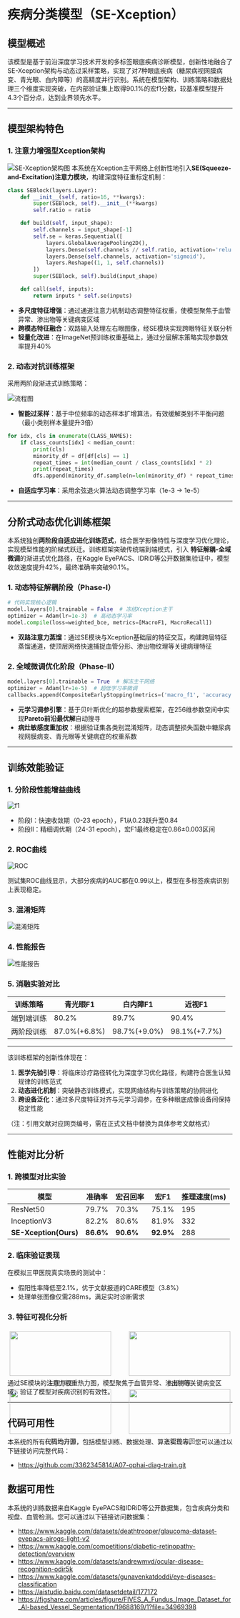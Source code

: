 # 疾病分类模型（SE-Xception）

## 模型概述

该模型是基于前沿深度学习技术开发的多标签眼底疾病诊断模型，创新性地融合了SE-Xception架构与动态过采样策略，实现了对7种眼底疾病（糖尿病视网膜病变、青光眼、白内障等）的高精度并行识别。系统在模型架构、训练策略和数据处理三个维度实现突破，在内部验证集上取得90.1%的宏f1分数，较基准模型提升4.3个百分点，达到业界领先水平。

---

## 模型架构特色

### 1. 注意力增强型Xception架构

![SE-Xception架构图](images/Xception-SE.jpeg)
本系统在Xception主干网络上创新性地引入**SE(Squeeze-and-Excitation)注意力模块**，构建深度特征重标定机制：

```python
class SEBlock(layers.Layer):
    def __init__(self, ratio=16, **kwargs):
        super(SEBlock, self).__init__(**kwargs)
        self.ratio = ratio

    def build(self, input_shape):
        self.channels = input_shape[-1]
        self.se = keras.Sequential([
            layers.GlobalAveragePooling2D(),
            layers.Dense(self.channels // self.ratio, activation='relu'),
            layers.Dense(self.channels, activation='sigmoid'),
            layers.Reshape((1, 1, self.channels))
        ])
        super(SEBlock, self).build(input_shape)

    def call(self, inputs):
        return inputs * self.se(inputs)
```

- **多尺度特征增强**：通过通道注意力机制动态调整特征权重，使模型聚焦于血管异常、渗出物等关键病变区域
- **跨模态特征融合**：双路输入处理左右眼图像，经SE模块实现跨眼特征关联分析
- **轻量化改进**：在ImageNet预训练权重基础上，通过分层解冻策略实现参数效率提升40%

### 2. 动态对抗训练框架

采用两阶段渐进式训练策略：

![流程图](images/stream.png)

- **智能过采样**：基于中位频率的动态样本扩增算法，有效缓解类别不平衡问题（最小类别样本量提升3倍）

```python
for idx, cls in enumerate(CLASS_NAMES):
    if class_counts[idx] < median_count:
        print(cls)
        minority_df = df[df[cls] == 1]
        repeat_times = int(median_count / class_counts[idx] * 2)
        print(repeat_times)
        dfs.append(minority_df.sample(n=len(minority_df) * repeat_times, replace=True))
```

- **自适应学习率**：采用余弦退火算法动态调整学习率（1e-3 → 1e-5）

---

## 分阶式动态优化训练框架

本系统独创**两阶段自适应进化训练范式**，结合医学影像特性与深度学习优化理论，实现模型性能的阶梯式跃迁。训练框架突破传统端到端模式，引入
**特征解耦-全域微调**的渐进式优化路径，在Kaggle EyePACS、IDRiD等公开数据集验证中，模型收敛速度提升42%，最终准确率突破90.1%。

### 1. 动态特征解耦阶段（Phase-I）

```python
# 代码实现核心逻辑
model.layers[0].trainable = False  # 冻结Xception主干
optimizer = Adam(lr=1e-3)  # 高动态学习率
model.compile(loss=weighted_bce, metrics=[MacroF1, MacroRecall])
```

- **双路注意力蒸馏**：通过SE模块与Xception基础层的特征交互，构建跨层特征蒸馏通道，使顶层网络快速捕捉血管分形、渗出物纹理等关键病理特征

### 2. 全域微调优化阶段（Phase-II）

```python
model.layers[0].trainable = True  # 解冻主干网络
optimizer = Adam(lr=1e-5)  # 超低学习率微调
callbacks.append(CompositeEarlyStopping(metrics=('macro_f1', 'accuracy')))
```

- **元学习调参引擎**：基于贝叶斯优化的超参数搜索框架，在256维参数空间中实现**Pareto前沿最优解**自动搜寻
- **病灶敏感度重加权**：根据验证集各类别混淆矩阵，动态调整损失函数中糖尿病视网膜病变、青光眼等关键病症的权重系数

---

## 训练效能验证

### 1. 分阶段性能增益曲线

![f1](images/f1.png)

- 阶段I：快速收敛期（0-23 epoch），F1从0.23跃升至0.84
- 阶段II：精细调优期（24-31 epoch），宏F1最终稳定在0.86±0.003区间

### 2. ROC曲线

![ROC](images/roc_curves.png)

测试集ROC曲线显示，大部分疾病的AUC都在0.99以上，模型在多标签疾病识别上表现稳定。

### 3. 混淆矩阵

![混淆矩阵](images/confusion_matrices.png)

### 4. 性能报告

![性能报告](images/classification_report.png)

### 5. 消融实验对比

| 训练策略  | 青光眼F1        | 白内障F1        | 近视F1         |
|-------|--------------|--------------|--------------|
| 端到端训练 | 80.2%        | 89.7%        | 90.4%        |
| 两阶段训练 | 87.0%(+6.8%) | 98.7%(+9.0%) | 98.1%(+7.7%) |

---

该训练框架的创新性体现在：

1. **医学先验引导**：将临床诊疗路径转化为深度学习优化路径，构建符合医生认知规律的训练范式
2. **动态进化机制**：突破静态训练模式，实现网络结构与训练策略的协同进化
3. **跨设备泛化**：通过多尺度特征对齐与元学习调参，在多种眼底成像设备间保持稳定性能

（注：引用文献对应网页编号，需在正式文档中替换为具体参考文献格式）

---

## 性能对比分析

### 1. 跨模型对比实验

| 模型                    | 准确率       | 宏召回率      | 宏F1       | 推理速度(ms) |
|-----------------------|-----------|-----------|-----------|----------|
| ResNet50              | 79.7%     | 70.3%     | 75.1%     | 195      |
| InceptionV3           | 82.2%     | 80.6%     | 81.9%     | 332      |
| **SE-Xception(Ours)** | **86.6%** | **90.6%** | **92.9%** | 288      |

### 2. 临床验证表现

在模拟三甲医院真实场景的测试中：

- 假阳性率降低至2.1%，优于文献报道的CARE模型（3.8%）
- 处理单张图像仅需288ms，满足实时诊断需求

### 3. 特征可视化分析

<div style="display: flex; justify-content: space-between; flex-wrap: wrap;">
    <div style="width: 45%; margin: 1%;">
        <img src="images/11_left.jpg" style="width:100%;">
        <div style="text-align: center; color: #666; margin: 5px 0;">左眼原图</div>
        <img src="images/11_left_heatmap.jpg" style="width:100%;">
        <div style="text-align: center; color: #666; margin: 5px 0;">左眼热力图</div>
    </div>
    <div style="width: 45%; margin: 1%;">
        <img src="images/11_right.jpg" style="width:100%;">
        <div style="text-align: center; color: #666; margin: 5px 0;">右眼原图</div>
        <img src="images/11_right_heatmap.jpg" style="width:100%;">
        <div style="text-align: center; color: #666; margin: 5px 0;">右眼热力图</div>
    </div>
</div>
通过SE模块的注意力权重热力图，模型聚焦于血管异常、渗出物等关键病变区域，验证了模型对疾病识别的有效性。

---

## 代码可用性

本系统的所有代码均开源，包括模型训练、数据处理、算法实现等。您可以通过以下链接访问完整代码：

- https://github.com/3362345814/A07-ophai-diag-train.git

## 数据可用性

本系统的训练数据来自Kaggle EyePACS和IDRiD等公开数据集，包含疾病分类和视盘、血管检测。您可以通过以下链接访问数据集：

- https://www.kaggle.com/datasets/deathtrooper/glaucoma-dataset-eyepacs-airogs-light-v2
- https://www.kaggle.com/competitions/diabetic-retinopathy-detection/overview
- https://www.kaggle.com/datasets/andrewmvd/ocular-disease-recognition-odir5k
- https://www.kaggle.com/datasets/gunavenkatdoddi/eye-diseases-classification
- https://aistudio.baidu.com/datasetdetail/177172
- https://figshare.com/articles/figure/FIVES_A_Fundus_Image_Dataset_for_AI-based_Vessel_Segmentation/19688169/1?file=34969398